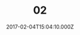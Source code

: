 ---
templateKey: 'project-en'
title: '02'
date: 2017-02-04T15:04:10.000Z
featuredpost: true
featuredimage: /img/02-1.jpg
layout: layout-1-2-1-2
description: >-
  English description
tags:
  - jamaica
  - green beans
  - flavor
  - tasting
images:
  image_1: /img/01-1.jpg
  image_2: /img/01-2.jpg
  image_3: /img/01-3.jpg
  image_4: /img/01-1.jpg
  image_5: /img/01-2.jpg
  image_6: /img/01-3.jpg
  image_7: /img/01-3.jpg
  image_8: /img/01-3.jpg
---